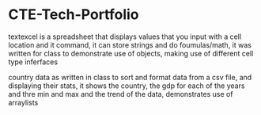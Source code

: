 # CTE-Tech-Portfolio

textexcel is a spreadsheet that displays values that you input with a cell location and it command, it can store strings and do foumulas/math, it was written for class to demonstrate use of objects, making use of different cell type inferfaces  

country data as written in class to sort and format data from a csv file, and displaying their stats, it shows the country, the gdp for each of the years and thre min and max and the trend of the data, demonstrates use of arraylists 



